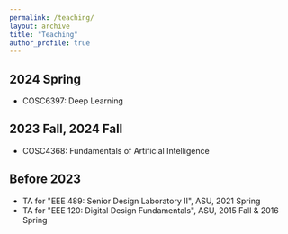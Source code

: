 ```yaml
---
permalink: /teaching/
layout: archive
title: "Teaching"
author_profile: true
---
```


## 2024 Spring

* COSC6397: Deep Learning

## 2023 Fall, 2024 Fall

* COSC4368: Fundamentals of Artificial Intelligence

## Before 2023

* TA for "EEE 489: Senior Design Laboratory II", ASU, 2021 Spring
* TA for "EEE 120: Digital Design Fundamentals", ASU, 2015 Fall & 2016 Spring

